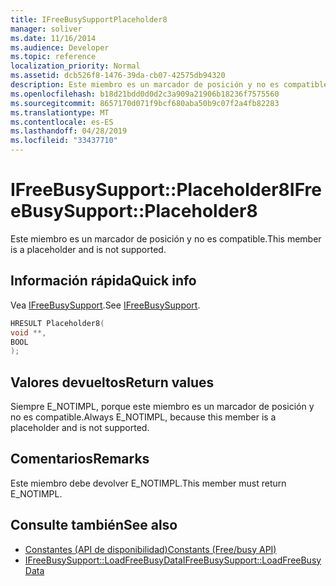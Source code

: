 ```yaml
---
title: IFreeBusySupportPlaceholder8
manager: soliver
ms.date: 11/16/2014
ms.audience: Developer
ms.topic: reference
localization_priority: Normal
ms.assetid: dcb526f8-1476-39da-cb07-42575db94320
description: Este miembro es un marcador de posición y no es compatible.
ms.openlocfilehash: b18d21bdd0d0d2c3a909a21906b18236f7575560
ms.sourcegitcommit: 8657170d071f9bcf680aba50b9c07f2a4fb82283
ms.translationtype: MT
ms.contentlocale: es-ES
ms.lasthandoff: 04/28/2019
ms.locfileid: "33437710"
---
```

# <a name="ifreebusysupportplaceholder8"></a><span data-ttu-id="5078f-103">IFreeBusySupport::Placeholder8</span><span class="sxs-lookup"><span data-stu-id="5078f-103">IFreeBusySupport::Placeholder8</span></span>

<span data-ttu-id="5078f-104">Este miembro es un marcador de posición y no es compatible.</span><span class="sxs-lookup"><span data-stu-id="5078f-104">This member is a placeholder and is not supported.</span></span>
  
## <a name="quick-info"></a><span data-ttu-id="5078f-105">Información rápida</span><span class="sxs-lookup"><span data-stu-id="5078f-105">Quick info</span></span>

<span data-ttu-id="5078f-106">Vea [IFreeBusySupport](ifreebusysupport.md).</span><span class="sxs-lookup"><span data-stu-id="5078f-106">See [IFreeBusySupport](ifreebusysupport.md).</span></span>
  
```cpp
HRESULT Placeholder8( 
void **, 
BOOL  
);
```

## <a name="return-values"></a><span data-ttu-id="5078f-107">Valores devueltos</span><span class="sxs-lookup"><span data-stu-id="5078f-107">Return values</span></span>

<span data-ttu-id="5078f-108">Siempre E_NOTIMPL, porque este miembro es un marcador de posición y no es compatible.</span><span class="sxs-lookup"><span data-stu-id="5078f-108">Always E_NOTIMPL, because this member is a placeholder and is not supported.</span></span>
  
## <a name="remarks"></a><span data-ttu-id="5078f-109">Comentarios</span><span class="sxs-lookup"><span data-stu-id="5078f-109">Remarks</span></span>

<span data-ttu-id="5078f-110">Este miembro debe devolver E_NOTIMPL.</span><span class="sxs-lookup"><span data-stu-id="5078f-110">This member must return E_NOTIMPL.</span></span>
  
## <a name="see-also"></a><span data-ttu-id="5078f-111">Consulte también</span><span class="sxs-lookup"><span data-stu-id="5078f-111">See also</span></span>

- [<span data-ttu-id="5078f-112">Constantes (API de disponibilidad)</span><span class="sxs-lookup"><span data-stu-id="5078f-112">Constants (Free/busy API)</span></span>](constants-free-busy-api.md)
- [<span data-ttu-id="5078f-113">IFreeBusySupport::LoadFreeBusyData</span><span class="sxs-lookup"><span data-stu-id="5078f-113">IFreeBusySupport::LoadFreeBusyData</span></span>](ifreebusysupport-loadfreebusydata.md)

